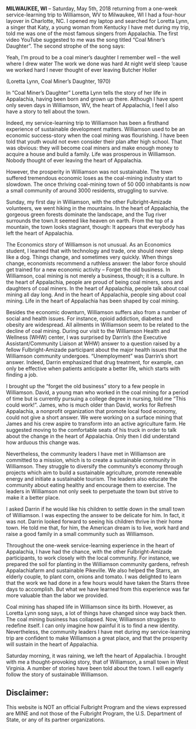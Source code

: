 
**MILWAUKEE, WI** – Saturday, May 5th, 2018 returning from a one-week service-learning trip to Williamson, WV to Milwaukee, WI I had a four-hour layover in Charlotte, NC. I opened my laptop and searched for Loretta Lynn, a singer that Katy, a young woman from Kentucky I have met during my trip, told me was one of the most famous singers from Appalachia. The first video YouTube suggested to me was the song titled “Coal Miner’s Daughter”. The second strophe of the song says:

Yeah, I’m proud to be a coal miner’s daughter
I remember well – the well where I drew water
The work we done was hard
At night we’d sleep ’cause we worked hard
I never thought of ever leaving Butcher Holler

(Loretta Lynn, Coal Miner’s Daughter, 1970)

In “Coal Miner’s Daughter” Loretta Lynn tells the story of her life in Appalachia, having been born and grown up there. Although I have spent only seven days in Williamson, WV, the heart of Appalachia, I feel I also have a story to tell about the town.

Indeed, my service-learning trip to Williamson has been a firsthand experience of sustainable development matters. Williamson used to be an economic success-story when the coal mining was flourishing. I have been told that youth would not even consider their plan after high school. That was obvious: they will become coal miners and make enough money to acquire a house and build a family. Life was prosperous in Williamson. Nobody thought of ever leaving the heart of Appalachia.

However, the prosperity in Williamson was not sustainable. The town suffered tremendous economic loses as the coal-mining industry start to slowdown. The once thriving coal-mining town of 50 000 inhabitants is now a small community of around 3000 residents, struggling to survive.

Sunday, my first day in Williamson, with the other Fulbright-Amizade volunteers, we went hiking in the mountains. In the heart of Appalachia, the gorgeous green forests dominate the landscape, and the Tug river surrounds the town.It seemed like heaven on earth. From the top of a mountain, the town looks stagnant, though: It appears that everybody has left the heart of Appalachia.

The Economics story of Williamson is not unusual. As an Economics student, I learned that with technology and trade, one should never sleep like a dog. Things change, and sometimes very quickly. When things change, economists recommend a ruthless answer: the labor force should get trained for a new economic activity – Forget the old business. In Williamson, coal mining is not merely a business, though; it is a culture. In the heart of Appalachia, people are proud of being coal miners, sons and daughters of coal miners. In the heart of Appalachia, people talk about coal mining all day long. And in the heart of Appalachia, people sing about coal mining.  Life in the heart of Appalachia has been shaped by coal mining.

Besides the economic downturn, Williamson suffers also from a number of social and health issues. For instance, opioid addiction, diabetes and obesity are widespread. All ailments in Williamson seem to be related to the decline of coal mining. During our visit to the Williamson Health and Wellness (WHW) center, I was surprised by Darrin’s (the Executive Assistant/Community Liaison at WHW) answer to a question raised by a fellow Fulbright-Amizade participant about the major health issues that the Williamson community undergoes. “Unemployment” was Darrin’s short answer. Indeed, Darrin emphasized that drug treatment, for example, can only be effective when patients anticipate a better life, which starts with finding a job.

I brought up the “forget the old business” story to a few people in Williamson. David, a young man who worked in the coal mining for a period of time but is currently pursuing a college degree in nursing, told me “This could work!”.  James, who is much older than David, works for Refresh Appalachia, a nonprofit organization that promote local food economy, could not give a short answer. We were working on a surface mining that James and his crew aspire to transform into an active agriculture farm. He suggested moving to the comfortable seats of his truck in order to talk about the change in the heart of Appalachia. Only then I did understand how arduous this change was.

Nevertheless, the community leaders I have met in Williamson are committed to a mission, which is to create a sustainable community in Williamson. They struggle to diversify the community’s economy through projects which aim to build a sustainable agriculture, promote renewable energy and initiate a sustainable tourism. The leaders also educate the community about eating healthy and encourage them to exercise. The leaders in Williamson not only seek to perpetuate the town but strive to make it a better place.

I asked Darrin if he would like his children to settle down in the small town of Williamson. I was expecting the answer to be delicate for him. In fact, it was not. Darrin looked forward to seeing his children thrive in their home town. He told me that, for him, the American dream is to live, work hard and raise a good family in a small community such as Williamson.

Throughout the one-week service-learning experience in the heart of Appalachia, I have had the chance, with the other Fulbright-Amizade participants, to work closely with the local community. For instance, we prepared the soil for planting in the Williamson community gardens, refresh Appalachiafarm and sustainable Pikeville. We also helped the Starrs, an elderly couple, to plant corn, onions and tomato. I was delighted to learn that the work we had done in a few hours would have taken the Starrs three days to accomplish. But what we have learned from this experience was far more valuable than the labor we provided.

Coal mining has shaped life in Williamson since its birth. However, as Loretta Lynn song says, a lot of things have changed since way back then. The coal mining business has collapsed. Now, Williamson struggles to redefine itself. I can only imagine how painful it is to find a new identity. Nevertheless, the community leaders I have met during my service-learning trip are confident to make Williamson a great place, and that the prosperity will sustain in the heart of Appalachia.

Saturday morning, it was raining, we left the heart of Appalachia. I brought with me a thought-provoking story, that of Williamson, a small town in West Virginia. A number of stories have been told about the town. I will eagerly follow the story of sustainable Williamson.


## Disclaimer:   
This website is NOT an official Fulbright Program and the views expressed are MINE and not those of the Fulbright Program, the U.S. Department of State, or any of its partner organizations.